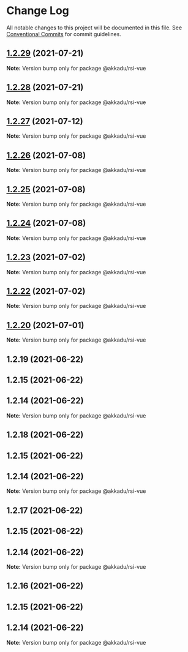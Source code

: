 # Change Log

All notable changes to this project will be documented in this file.
See [Conventional Commits](https://conventionalcommits.org) for commit guidelines.

## [1.2.29](https://github.com/Akkadu/rsi-api-widgets/compare/@akkadu/rsi-vue@1.2.28...@akkadu/rsi-vue@1.2.29) (2021-07-21)

**Note:** Version bump only for package @akkadu/rsi-vue





## [1.2.28](https://github.com/Akkadu/rsi-api-widgets/compare/@akkadu/rsi-vue@1.2.27...@akkadu/rsi-vue@1.2.28) (2021-07-21)

**Note:** Version bump only for package @akkadu/rsi-vue





## [1.2.27](https://github.com/Akkadu/rsi-api-widgets/compare/@akkadu/rsi-vue@1.2.26...@akkadu/rsi-vue@1.2.27) (2021-07-12)

**Note:** Version bump only for package @akkadu/rsi-vue





## [1.2.26](https://github.com/Akkadu/rsi-api-widgets/compare/@akkadu/rsi-vue@1.2.25...@akkadu/rsi-vue@1.2.26) (2021-07-08)

**Note:** Version bump only for package @akkadu/rsi-vue





## [1.2.25](https://github.com/Akkadu/rsi-api-widgets/compare/@akkadu/rsi-vue@1.2.24...@akkadu/rsi-vue@1.2.25) (2021-07-08)

**Note:** Version bump only for package @akkadu/rsi-vue





## [1.2.24](https://github.com/Akkadu/rsi-api-widgets/compare/@akkadu/rsi-vue@1.2.23...@akkadu/rsi-vue@1.2.24) (2021-07-08)

**Note:** Version bump only for package @akkadu/rsi-vue





## [1.2.23](https://github.com/Akkadu/rsi-api-widgets/compare/@akkadu/rsi-vue@1.2.22...@akkadu/rsi-vue@1.2.23) (2021-07-02)

**Note:** Version bump only for package @akkadu/rsi-vue





## [1.2.22](https://github.com/Akkadu/rsi-api-widgets/compare/@akkadu/rsi-vue@1.2.20...@akkadu/rsi-vue@1.2.22) (2021-07-02)

**Note:** Version bump only for package @akkadu/rsi-vue





## [1.2.20](https://github.com/Akkadu/rsi-api-widgets/compare/@akkadu/rsi-vue@1.2.19...@akkadu/rsi-vue@1.2.20) (2021-07-01)

**Note:** Version bump only for package @akkadu/rsi-vue





## 1.2.19 (2021-06-22)



## 1.2.15 (2021-06-22)



## 1.2.14 (2021-06-22)

**Note:** Version bump only for package @akkadu/rsi-vue





## 1.2.18 (2021-06-22)



## 1.2.15 (2021-06-22)



## 1.2.14 (2021-06-22)

**Note:** Version bump only for package @akkadu/rsi-vue





## 1.2.17 (2021-06-22)



## 1.2.15 (2021-06-22)



## 1.2.14 (2021-06-22)

**Note:** Version bump only for package @akkadu/rsi-vue





## 1.2.16 (2021-06-22)



## 1.2.15 (2021-06-22)



## 1.2.14 (2021-06-22)

**Note:** Version bump only for package @akkadu/rsi-vue
